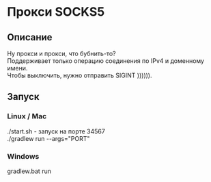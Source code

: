 # Прокси SOCKS5
## Описание
Ну прокси и прокси, что бубнить-то?<br/>
Поддерживает только операцию соединения по IPv4 и доменному имени. <br/>
Чтобы выключить, нужно отправить SIGINT )))))).
## Запуск
### Linux / Mac
./start.sh - запуск на порте 34567 <br/>
./gradlew run --args="PORT"
### Windows
gradlew.bat run

